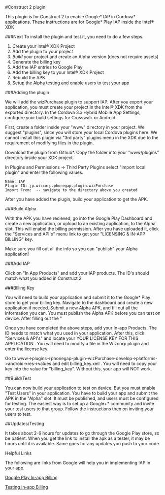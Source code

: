 #Construct 2 plugin

This plugin is for Construct 2 to enable Google* IAP in Cordova* applications.  These instructions are for Google* Play IAP inside the Intel® XDK


###Next
To install the plugin and test it, you need to do a few steps.

1. Create your Intel® XDK Project
2. Add the plugin to your project
3. *Build* your project and create an Alpha version (does not require assets)
4. Generate the billing key
5. Add the IAP entries to Google Play
6. Add the billing key to your Intel® XDK Project
7. Rebuild the APK
8. Setup the Alpha testing and enable users to test your app


###Adding the plugin

We will add the wizPurchase plugin to support IAP.  After you export your application, you must create your project in the Intel® XDK from the exported directory.  In the Cordova 3.x Hybrid Mobile App Settings, configure your build settings for Crosswalk or Android.   

First, create a folder inside your "www" directory in your project. We suggest "plugins", since you will store your local Cordova plugins here. We cannot install this plugin via "3rd party" plugins menu in the XDK due to the requirement of modifying files in the plugin.

Download the plugin from Github*. Copy the folder into your "www/plugins" directory inside your XDK project.

In Plugins and Permissions -> Third Party Plugins select "import local plugin" and enter the following values.

```
Name: IAP
Plugin ID: jp.wizcorp.phonegap.plugin.wizPurchase
Import From:  -- navigate to the directory above you created
```

After you have added the plugin, build your application to get the APK.

###Build Alpha

With the APK you have recieved, go into the Google Play Dashboard and create a new application, or upload to an existing application, to the Alpha slot.  This will enabel the billing permission.  After you have uploaded it, click the "Services and API's" menu link to get your "LICENSING & IN-APP BILLING" key.  

Make sure you fill out all the info so you can "publish" your Alpha application!

###Add IAP

Click on "In App Products" and add your IAP products.  The ID's should match what you added in Construct 2

###Billing Key

You will need to build your application and submit it to the Google* Play store to get your billing key. Navigate to the dashboard and create a new application if needed. Submit a new Alpha APK, and fill out all the information you can. You must publish the Alpha APK before you can test on device. After filling out the "

Once you have completed the above steps, add your In-app Products. The ID needs to match what you used in your application. After this, click "Services & API's" and locate your YOUR LICENSE KEY FOR THIS APPLICATION . You will need to modify a file in the Wizcorp plugin and enter the license key.

Go to www->plugins->phonegap-plugin-wizPurchase-develop->platforms->android->res->values and edit billing_key.xml . You will need to copy your key into the value for "billing_key". Without this, your app will NOT work.



##Build/Test

You can now build your application to test on device. But you must enable "Test Users" in your application. You have to build your app and submit the APK in the "Alpha" slot. It must be published, and users must be configured for testing. The easiest way is to set up a Google+* community and invite your test users to that group. Follow the instructions then on inviting your users to test.

##Updates/Testing

It takes about 2-6 hours for updates to go through the Google Play store, so be patient. When you get the link to install the apk as a tester, it may be hours until it is available. Same goes for any updates you push to your code.

Helpful Links

The following are links from Google will help you in implementing IAP in your app.

<a href="http://developer.android.com/google/play/billing/index.html" target="_blank">Google Play In-app Billing</a>

<a href="http://developer.android.com/google/play/billing/billing_testing.html" target="_blank">Testing In-app Billing</a>